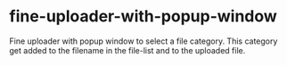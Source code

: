 fine-uploader-with-popup-window
===============================

Fine uploader with popup window to select a file category.
This category get added to the filename in the file-list and to the uploaded file.
